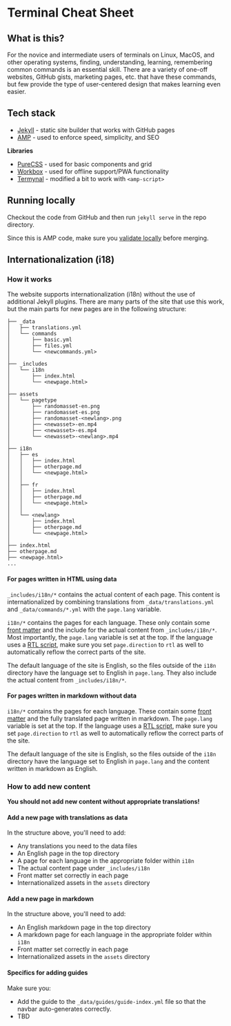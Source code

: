 # Terminal Cheat Sheet

## What is this?

For the novice and intermediate users of terminals on Linux, MacOS, and other operating systems, finding, understanding, learning, remembering common commands is an essential skill. There are a variety of one-off websites, GitHub gists, marketing pages, etc. that have these commands, but few provide the type of user-centered design that makes learning even easier.

## Tech stack

* [Jekyll](https://jekyllrb.com/) - static site builder that works with GitHub pages
* [AMP](https://amp.dev/documentation/components/) - used to enforce speed, simplicity, and SEO

**Libraries**

* [PureCSS](https://purecss.io/) - used for basic components and grid
* [Workbox](https://developers.google.com/web/tools/workbox) - used for offline support/PWA functionality
* [Termynal](https://github.com/ines/termynal) - modified a bit to work with `<amp-script>`

## Running locally

Checkout the code from GitHub and then run `jekyll serve` in the repo directory.

Since this is AMP code, make sure you [validate locally](https://amp.dev/documentation/guides-and-tutorials/learn/validation-workflow/validate_amp/#browser-developer-console) before merging.

## Internationalization (i18)

### How it works

The website supports internationalization (i18n) without the use of additional Jekyll plugins. There are many parts of the site that use this work, but the main parts for new pages are in the following structure:

```
├── _data
│   ├── translations.yml
│   └── commands
│       ├── basic.yml
│       ├── files.yml
│       └── <newcommands.yml>
│
├── _includes
│   └── i18n
│       ├── index.html
│       └── <newpage.html>
│
├── assets
│   └── pagetype
│       ├── randomasset-en.png
│       ├── randomasset-es.png
│       ├── randomasset-<newlang>.png
│       ├── <newasset>-en.mp4
│       ├── <newasset>-es.mp4
│       └── <newasset>-<newlang>.mp4
│
├── i18n
│   ├── es
│   │   ├── index.html
│   │   ├── otherpage.md
│   │   └── <newpage.html>
│   │
│   ├── fr
│   │   ├── index.html
│   │   ├── otherpage.md
│   │   └── <newpage.html>
│   │
│   └── <newlang>
│       ├── index.html
│       ├── otherpage.md
│       └── <newpage.html>
│
├── index.html
├── otherpage.md
├── <newpage.html>
...
```

#### For pages written in HTML using data

`_includes/i18n/*` contains the actual content of each page. This content is internationalized by combining translations from `_data/translations.yml` and `_data/commands/*.yml` with the `page.lang` variable.

`i18n/*` contains the pages for each language. These only contain some [front matter](https://jekyllrb.com/docs/front-matter/) and the include for the actual content from `_includes/i18n/*`. Most importantly, the `page.lang` variable is set at the top. If the language uses a [RTL script](https://en.wikipedia.org/wiki/Right-to-left), make sure you set `page.direction` to `rtl` as well to automatically reflow the correct parts of the site. 

The default language of the site is English, so the files outside of the `i18n` directory have the language set to English in `page.lang`. They also include the actual content from `_includes/i18n/*`.

#### For pages written in markdown without data

`i18n/*` contains the pages for each language. These contain some [front matter](https://jekyllrb.com/docs/front-matter/) and the fully translated page written in markdown. The `page.lang` variable is set at the top. If the language uses a [RTL script](https://en.wikipedia.org/wiki/Right-to-left), make sure you set `page.direction` to `rtl` as well to automatically reflow the correct parts of the site. 

The default language of the site is English, so the files outside of the `i18n` directory have the language set to English in `page.lang` and the content written in markdown as English.

### How to add new content

**You should not add new content without appropriate translations!**

#### Add a new page with translations as data

In the structure above, you'll need to add:

* Any translations you need to the data files
* An English page in the top directory
* A page for each language in the appropriate folder within `i18n`
* The actual content page under `_includes/i18n`
* Front matter set correctly in each page
* Internationalized assets in the `assets` directory

#### Add a new page in markdown

In the structure above, you'll need to add:

* An English markdown page in the top directory
* A markdown page for each language in the appropriate folder within `i18n`
* Front matter set correctly in each page
* Internationalized assets in the `assets` directory

#### Specifics for adding guides

Make sure you:

* Add the guide to the `_data/guides/guide-index.yml` file so that the navbar auto-generates correctly.
* TBD
